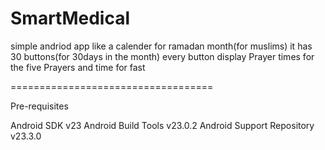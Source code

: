 # SmartMedical

simple andriod app like a calender for ramadan month(for muslims)
it has 30 buttons(for 30days in the month)
every button display  Prayer times for the five Prayers and time for fast 

===================================


Pre-requisites

Android SDK v23
Android Build Tools v23.0.2
Android Support Repository v23.3.0

